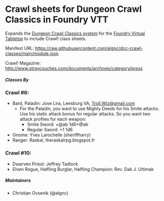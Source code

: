 # Crawl sheets for Dungeon Crawl Classics in Foundry VTT

Expands the [Dungeon Crawl Classics system](https://github.com/cyface/foundryvtt-dcc/) for the [Foundry Virtual Tabletop](https://foundryvtt.com) to include Crawl! class sheets.

Manifest URL: https://raw.githubusercontent.com/algnc/dcc-crawl-classes/main/module.json

Crawl! Magazine: http://www.straycouches.com/documents/archives/category/press

##### Classes By
### Crawl #6:
* Bard, Paladin: Jose Lira, Leesburg VA, Troll.Wiz@gmail.com
  * For the Paladin, you want to use Mighty Deeds for his Smite attacks. Use his static attack bonus for regular attacks. So you want two attack profiles for each weapon:
    * Smite Sword: +@ab    1d6+@ab
    * Regular Sword: +1 1d6
* Gnome: Yves Larochelle (sheriffharry)
* Ranger: Raskal, theraskalrpg.blogspot.fr

### Crawl #10:
* Dwarven Priest: Jeffrey Tadlock
* Elven Rogue, Halfling Burglar, Halfling Champion: Rev. Dak J. Ultimak

##### Maintainers
* Christian Ovsenik (@algnc) 

